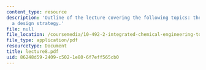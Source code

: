 ```yaml
---
content_type: resource
description: 'Outline of the lecture covering the following topics: the basics and
  a design strategy.'
file: null
file_location: /coursemedia/10-492-2-integrated-chemical-engineering-topics-i-introduction-to-biocatalysis-fall-2004/86248d592409c5021e806f7eff565cb0_lecture8.pdf
file_type: application/pdf
resourcetype: Document
title: lecture8.pdf
uid: 86248d59-2409-c502-1e80-6f7eff565cb0
---
```

